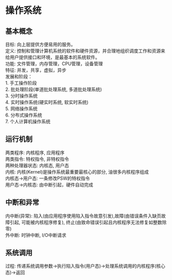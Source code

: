 # 操作系统
  ## 基本概念
  目标: 向上层提供方便易用的服务。<br/>
  定义: 控制和管理计算机系统的软件和硬件资源，并合理地组织调度工作和资源来给用户提供接口和环境，是最基本的系统软件。<br/>
  功能: 文件管理，内存管理，CPU管理，设备管理<br/>
  特征: 并发，共享，虚拟，异步<br/>
  发展和阶段：<br/>
    1. 手工操作阶段<br/>
    2. 批处理阶段(单道批处理系统, 多道批处理系统)<br/>
    3. 分时操作系统<br/>
    4. 实时操作系统(硬实时系统, 软实时系统)<br/>
    5. 网络操作系统<br/>
    6. 分布式操作系统<br/>
    7. 个人计算机操作系统<br/>
  ## 运行机制
   两类程序: 内核程序, 应用程序<br/>
   两类指令: 特权指令, 非特权指令<br/>
   两种处理器状态: 内核态, 用户态<br/>
   内核: 内核(Kernel)是操作系统最重要最核心的部分, 油很多内核程序组成<br/>
   内核态->用户态: 一条修改PSW的特权指令<br/>
   用户态->内核态: 由中断引起，硬件自动完成<br/>
  ## 中断和异常
   内中断(异常): 陷入(由应用程序使用陷入指令故意引发),故障(由错误条件入缺页故障引起, 可能被内核程序修复), 终止(由致命错误引起且内核程序无法修复如整数除零)<br/>
   外中断: 时钟中断, I/O中断请求<br/>
  ## 系统调用
   过程: 传递系统调用参数->执行陷入指令(用户态)->处理系统调用的内核程序(核心态)->返回<br/>
